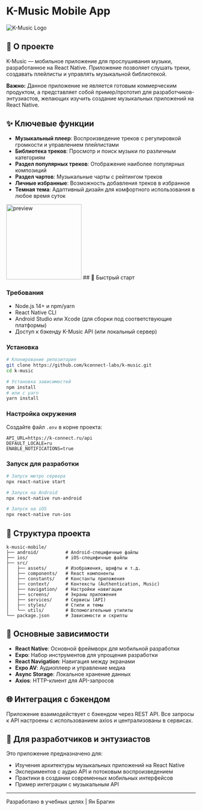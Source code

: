# K-Music Mobile App

![K-Music Logo](https://k-connect.ru/icon-192.png)


## 🌟 О проекте

K-Music — мобильное приложение для прослушивания музыки, разработанное на React Native. Приложение позволяет слушать треки, создавать плейлисты и управлять музыкальной библиотекой. 

**Важно:** Данное приложение не является готовым коммерческим продуктом, а представляет собой пример/прототип для разработчиков-энтузиастов, желающих изучить создание музыкальных приложений на React Native.

## ✨ Ключевые функции

- **Музыкальный плеер**: Воспроизведение треков с регулировкой громкости и управлением плейлистами
- **Библиотека треков**: Просмотр и поиск музыки по различным категориям
- **Раздел популярных треков**: Отображение наиболее популярных композиций
- **Раздел чартов**: Музыкальные чарты с рейтингом треков
- **Личные избранные**: Возможность добавления треков в избранное
- **Темная тема**: Адаптивный дизайн для комфортного использования в любое время суток
<img src="https://k-connect.ru/static/uploads/post/1603/photo_2025-04-26_00.04.33.jpeg" alt="preview" height="200">
## 🚀 Быстрый старт

### Требования

- Node.js 14+ и npm/yarn
- React Native CLI
- Android Studio или Xcode (для сборки под соответствующие платформы)
- Доступ к бэкенду K-Music API (или локальный сервер)

### Установка

```bash
# Клонирование репозитория
git clone https://github.com/kconnect-labs/k-music.git
cd k-music

# Установка зависимостей
npm install
# или с yarn
yarn install
```

### Настройка окружения

Создайте файл `.env` в корне проекта:

```
API_URL=https://k-connect.ru/api
DEFAULT_LOCALE=ru
ENABLE_NOTIFICATIONS=true
```

### Запуск для разработки

```bash
# Запуск метро сервера
npx react-native start

# Запуск на Android
npx react-native run-android

# Запуск на iOS
npx react-native run-ios
```

## 📁 Структура проекта

```
k-music-mobile/
├── android/          # Android-специфичные файлы
├── ios/              # iOS-специфичные файлы
├── src/
│   ├── assets/       # Изображения, шрифты и т.д.
│   ├── components/   # React компоненты
│   ├── constants/    # Константы приложения
│   ├── context/      # Контексты (Authentication, Music)
│   ├── navigation/   # Настройки навигации
│   ├── screens/      # Экраны приложения
│   ├── services/     # Сервисы (API)
│   ├── styles/       # Стили и темы
│   └── utils/        # Вспомогательные утилиты
└── package.json      # Зависимости и скрипты
```

## 🔧 Основные зависимости

- **React Native**: Основной фреймворк для мобильной разработки
- **Expo**: Набор инструментов для упрощения разработки
- **React Navigation**: Навигация между экранами
- **Expo AV**: Аудиоплеер и управление медиа
- **Async Storage**: Локальное хранение данных
- **Axios**: HTTP-клиент для API-запросов

## 🌐 Интеграция с бэкендом

Приложение взаимодействует с бэкендом через REST API. Все запросы к API настроены с использованием axios и централизованы в сервисах.

## 🎯 Для разработчиков и энтузиастов

Это приложение предназначено для:
- Изучения архитектуры музыкальных приложений на React Native
- Экспериментов с аудио API и потоковым воспроизведением
- Практики в создании современных мобильных интерфейсов
- Пример интеграции с музыкальным API


---

Разработано в учебных целях | Ян Брагин
